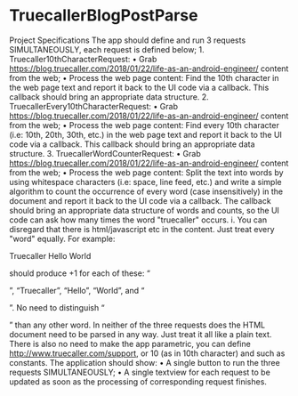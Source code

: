 # TruecallerBlogPostParse

Project Specifications
The app should define and run 3 requests SIMULTANEOUSLY, each request is defined below; 1. Truecaller10thCharacterRequest:
• Grab https://blog.truecaller.com/2018/01/22/life-as-an-android-engineer/ content from the web;
• Process the web page content: Find the 10th character in the web page text and report it back to the UI code via a callback. This callback should bring an appropriate data structure.
2. TruecallerEvery10thCharacterRequest:
• Grab https://blog.truecaller.com/2018/01/22/life-as-an-android-engineer/ content from the web;
• Process the web page content: Find every 10th character (i.e: 10th, 20th, 30th, etc.) in the web page text and report it back to the UI code via a callback. This callback should bring an appropriate data structure.
3. TruecallerWordCounterRequest:
• Grab https://blog.truecaller.com/2018/01/22/life-as-an-android-engineer/ content from the web;
• Process the web page content: Split the text into words by using whitespace characters (i.e: space, line feed, etc.) and write a simple algorithm to count the occurrence of every word (case insensitively) in the document and report it back to the UI code via a callback. The callback should bring an appropriate data structure of words and counts, so the UI code can ask how many times the word "truecaller" occurs.
i. You can disregard that there is html/javascript etc in the content. Just treat every "word" equally. For example: <p> Truecaller Hello World </p> should produce +1 for each of these: “<p>”, “Truecaller”, “Hello”, “World”, and “</p>”. No need to distinguish “<p>” than any other word.
In neither of the three requests does the HTML document need to be parsed in any way. Just treat it all like a plain text. There is also no need to make the app parametric, you can define http://www.truecaller.com/support, or 10 (as in 10th character) and such as constants.
The application should show:
• A single button to run the three requests SIMULTANEOUSLY;
• A single textview for each request to be updated as soon as the processing of
corresponding request finishes.
